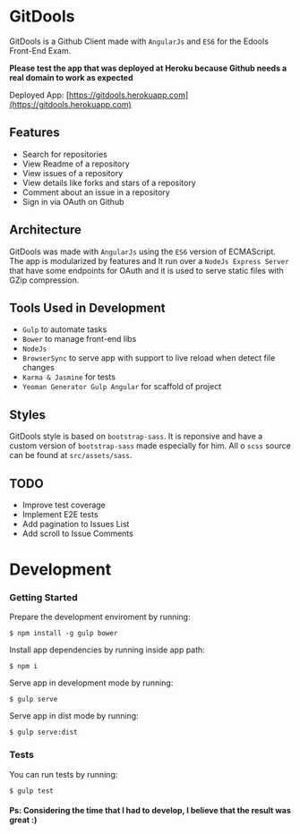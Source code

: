 # GitDools
GitDools is a Github Client made with `AngularJs` and `ES6` for the Edools Front-End Exam.

**Please test the app that was deployed at Heroku because Github needs a real domain to work as expected**

Deployed App: [https://gitdools.herokuapp.com](https://gitdools.herokuapp.com)

## Features
* Search for repositories
* View Readme of a repository
* View issues of a repository
* View details like forks and stars of a repository
* Comment about an issue in a repository
* Sign in via OAuth on Github

## Architecture
GitDools was made with `AngularJs` using the `ES6` version of ECMAScript. The app is modularized by features and It run over a `NodeJs Express Server` that have some endpoints for OAuth and it is used to serve static files with GZip compression.

## Tools Used in Development
* `Gulp` to automate tasks
* `Bower` to manage front-end libs
* `NodeJs`
* `BrowserSync` to serve app with support to live reload when detect file changes
* `Karma & Jasmine` for tests
* `Yeoman Generator Gulp Angular` for scaffold of project

## Styles

GitDools style is based on `bootstrap-sass`. It is reponsive and have a custom version of `bootstrap-sass` made especially for him.
All o `scss` source can be found at `src/assets/sass`.

## TODO
* Improve test coverage
* Implement E2E tests
* Add pagination to Issues List
* Add scroll to Issue Comments

# Development

### Getting Started

Prepare the development enviroment by running:

```
$ npm install -g gulp bower
```

Install app dependencies by running inside app path:

```
$ npm i
```

Serve app in development mode by running:

```
$ gulp serve
```

Serve app in dist mode by running:
```
$ gulp serve:dist
```

### Tests

You can run tests by running:

```
$ gulp test
```

#### Ps: Considering the time that I had to develop, I believe that the result was great :)
